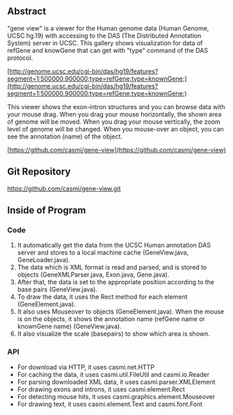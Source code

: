## Abstract

"gene view" is a viewer for the Human genome data (Human Genome, UCSC hg.19) with accessing to the DAS (The Distributed Annotation System) server in UCSC. This gallery shows visualization for data of refGene and knowGene that can get with "type" command of the DAS protocol.

[http://genome.ucsc.edu/cgi-bin/das/hg19/features?segment=1:500000,900000;type=refGene;type=knownGene;](http://genome.ucsc.edu/cgi-bin/das/hg19/features?segment=1:500000,900000;type=refGene;type=knownGene;)

This viewer shows the exon-intron structures and you can browse data with your mouse drag. When you drag your mouse horizontally, the shown area of genome will be moved. When you drag your mouse vertically, the zoom level of genome will be changed. When you mouse-over an object, you can see the annotation (name) of the object.

[https://github.com/casmi/gene-view](https://github.com/casmi/gene-view)

## Git Repository

https://github.com/casmi/gene-view.git

## Inside of Program

### Code

 1. It automatically get the data from the UCSC Human annotation DAS server and stores to a local machine cache (GeneView.java, GeneLoader.java).
 2. The data which is XML format is read and parsed, and is stored to objects (GeneXMLParser.java, Exon.java, Gene.java).
 3. After that, the data is set to the appropriate position according to the base pairs (GeneView.java).
 4. To draw the data, it uses the Rect method for each element (GeneElement.java).
 5. It also uses Mouseover to objects (GeneElement.java). When the mouse is on the objects, it shows the annotation name (refGene name or knownGene name) (GeneView.java).
 6. It also visualize the scale (basepairs) to show which area is shown.

### API

 - For download via HTTP, it uses casmi.net.HTTP
 - For caching the data, it uses casmi.util.FileUtil and casmi.io.Reader
 - For parsing downloaded XML data, it uses casmi.parser.XMLElement
 - For drawing exons and introns, it uses casmi.element.Rect
 - For detecting mouse hits, it uses casmi.graphics.element.Mouseover
 - For drawing text, it uses casmi.element.Text and casmi.font.Font
